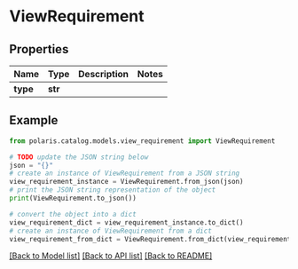 <!--

 Copyright (c) 2024 Snowflake Computing Inc.
 
 Licensed under the Apache License, Version 2.0 (the "License");
 you may not use this file except in compliance with the License.
 You may obtain a copy of the License at
 
      http://www.apache.org/licenses/LICENSE-2.0
 
 Unless required by applicable law or agreed to in writing, software
 distributed under the License is distributed on an "AS IS" BASIS,
 WITHOUT WARRANTIES OR CONDITIONS OF ANY KIND, either express or implied.
 See the License for the specific language governing permissions and
 limitations under the License.

-->
# ViewRequirement

## Properties

Name | Type | Description | Notes
------------ | ------------- | ------------- | -------------
**type** | **str** |  | 

## Example

```python
from polaris.catalog.models.view_requirement import ViewRequirement

# TODO update the JSON string below
json = "{}"
# create an instance of ViewRequirement from a JSON string
view_requirement_instance = ViewRequirement.from_json(json)
# print the JSON string representation of the object
print(ViewRequirement.to_json())

# convert the object into a dict
view_requirement_dict = view_requirement_instance.to_dict()
# create an instance of ViewRequirement from a dict
view_requirement_from_dict = ViewRequirement.from_dict(view_requirement_dict)
```
[[Back to Model list]](../README.md#documentation-for-models) [[Back to API list]](../README.md#documentation-for-api-endpoints) [[Back to README]](../README.md)


